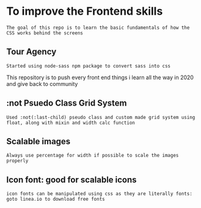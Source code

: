 # To improve the Frontend skills

    The goal of this repo is to learn the basic fundamentals of how the CSS works behind the screens

## Tour Agency

    Started using node-sass npm package to convert sass into css

This repository is to push every front end things i learn all the way in 2020 and give back to community

## :not Psuedo Class Grid System

    Used :not(:last-child) pseudo class and custom made grid system using float, along with mixin and width calc function

## Scalable images

    Always use percentage for width if possible to scale the images properly

## Icon font:  good for scalable icons

    icon fonts can be manipulated using css as they are literally fonts: goto linea.io to download free fonts

    